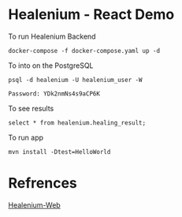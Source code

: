 # Healenium - React Demo

To run Healenium Backend
```
docker-compose -f docker-compose.yaml up -d
```

To into on the PostgreSQL
```
psql -d healenium -U healenium_user -W

Password: YDk2nmNs4s9aCP6K
```

To see results
```
select * from healenium.healing_result;
```

To run app
```
mvn install -Dtest=HelloWorld
```

# Refrences
[Healenium-Web]( https://github.com/healenium/healenium-web)
